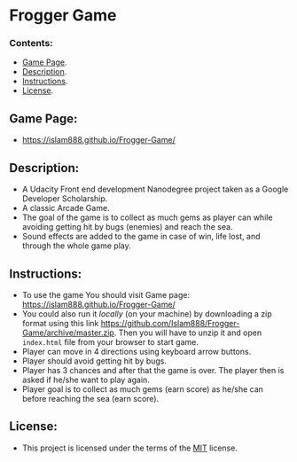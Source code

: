 # Frogger Game

### Contents:

- [Game Page](#game-page).
- [Description](#description).
- [Instructions](#instructions).
- [License](#license).



## Game Page:
- https://islam888.github.io/Frogger-Game/


## Description:

- A Udacity Front end development Nanodegree project taken as a Google Developer Scholarship.
- A classic Arcade Game.
- The goal of the game is to collect as much gems as player can while avoiding getting hit by bugs (enemies) and reach the sea.
- Sound effects are added to the game in case of win, life lost, and through the whole game play.


## Instructions:

- To use the game You should visit Game page: https://islam888.github.io/Frogger-Game/
- You could also run it _locally_ (on your machine) by downloading a zip format using this link https://github.com/Islam888/Frogger-Game/archive/master.zip. Then you will have to unzip it and open `index.html` file from your browser to start game.
- Player can move in 4 directions using keyboard arrow buttons.
- Player should avoid getting hit by bugs.
- Player has 3 chances and after that the game is over. The player then is asked if he/she want to play again.
- Player goal is to collect as much gems (earn score) as he/she can before reaching the sea (earn score).


## License:

- This project is licensed under the terms of the [MIT](https://choosealicense.com/licenses/mit/) license.
